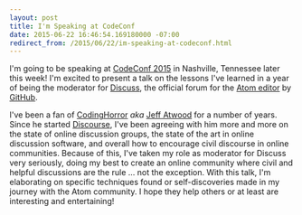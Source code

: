 ```yaml
---
layout: post
title: I'm Speaking at CodeConf
date: 2015-06-22 16:46:54.169180000 -07:00
redirect_from: /2015/06/22/im-speaking-at-codeconf.html
---
```


I'm going to be speaking at [CodeConf 2015](http://codeconf.com/) in Nashville, Tennessee later this week! I'm excited to present a talk on the lessons I've learned in a year of being the moderator for [Discuss](https://discuss.atom.io), the official forum for the [Atom editor](https://atom.io) by [GitHub](https://github.com).

I've been a fan of [CodingHorror](http://blog.codinghorror.com/) *aka* [Jeff Atwood](http://blog.codinghorror.com/about-me/) for a number of years. Since he started [Discourse](http://www.discourse.org/), I've been agreeing with him more and more on the state of online discussion groups, the state of the art in online discussion software, and overall how to encourage civil discourse in online communities. Because of this, I've taken my role as moderator for Discuss very seriously, doing my best to create an online community where civil and helpful discussions are the rule ... not the exception. With this talk, I'm elaborating on specific techniques found or self-discoveries made in my journey with the Atom community. I hope they help others or at least are interesting and entertaining!
